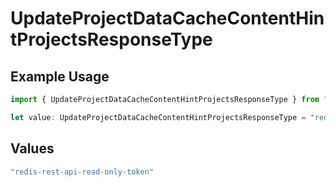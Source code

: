 # UpdateProjectDataCacheContentHintProjectsResponseType

## Example Usage

```typescript
import { UpdateProjectDataCacheContentHintProjectsResponseType } from "@vercel/sdk/models/operations";

let value: UpdateProjectDataCacheContentHintProjectsResponseType = "redis-rest-api-read-only-token";
```

## Values

```typescript
"redis-rest-api-read-only-token"
```
